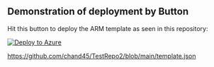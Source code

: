 ## Demonstration of deployment by Button

Hit this button to deploy the ARM template as seen in this repository:

[![Deploy to Azure](https://aka.ms/deploytoazurebutton)](https://portal.azure.com/#create/Microsoft.Template/uri/https%3A%2F%2Fraw.githubusercontent.com%2Fchand45%2FTestRepo2%2Fmain%2Ftemplate.json)

https://github.com/chand45/TestRepo2/blob/main/template.json
